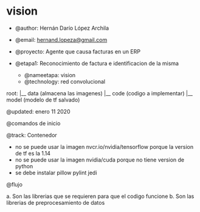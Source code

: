 # vision
 
- @author:  Hernán Darío López Archila
- @email: hernand.lopeza@gmail.com

- @proyecto:	Agente que causa facturas en un ERP
- @etapa1:	Reconocimiento de factura e identificacion de la misma
	-	@nameetapa: vision
	-	@technology: red convolucional

root:
  |__ data (almacena las imagenes)
  |__ code (codigo a implementar)
  |__ model (modelo de tf salvado)


@updated: enero 11 2020

@comandos de inicio

@track:
Contenedor
 - no se puede usar la imagen nvcr.io/nvidia/tensorflow porque la version de tf es la 1.14
 - no se puede usar la imagen nvidia/cuda porque no tiene version de python
 - se debe instalar pillow pylint jedi

 @flujo

 a. Son las librerias que se requieren para que el codigo funcione
 b. Son las librerias de preprocesamiento de datos

